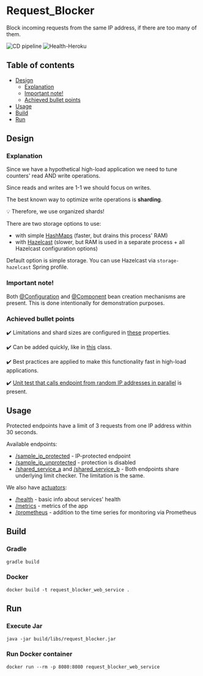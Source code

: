 # Request_Blocker

Block incoming requests from the same IP address, if there are too many of them.

![CD pipeline](https://github.com/AlexanderShelyugov/Convertio/actions/workflows/heroku.yml/badge.svg)
![Health-Heroku](https://img.shields.io/website?label=App%20on%20Heroku&url=https://request-blocker.herokuapp.com/actuator/health)

## Table of contents

- [Design](#Design)
    - [Explanation](#Explanation)
    - [Important note!](#important-note)
    - [Achieved bullet points](#achieved-bullet-points)
- [Usage](#Usage)
- [Build](#Build)
- [Run](#Run)

## Design

### Explanation

Since we have a hypothetical high-load application we need to tune counters' read AND write operations.

Since reads and writes are 1-1 we should focus on writes.

The best known way to optimize write operations is **sharding**.

💡 Therefore, we use organized shards!

There are two storage options to use:

- with simple [HashMaps](https://docs.oracle.com/en/java/javase/11/docs/api/java.base/java/util/HashMap.html) (faster,
  but drains this process' RAM)
- with [Hazelcast](https://hazelcast.com) (slower, but RAM is used in a separate process + all Hazelcast configuration
  options)

Default option is simple storage. You can use Hazelcast via `storage-hazelcast` Spring profile.

### Important note!

Both [@Configuration](https://docs.spring.io/spring-framework/docs/current/javadoc-api/org/springframework/context/annotation/Configuration.html)
and [@Component](https://docs.spring.io/spring-framework/docs/current/javadoc-api/org/springframework/stereotype/Component.html)
bean creation mechanisms are present. This is done intentionally for
demonstration purposes.

### Achieved bullet points

✔️ Limitations and shard sizes are configured in [these](src/main/resources/application.yml) properties.

✔️ Can be added quickly, like
in [this](src/main/java/ru/alexander/request_blocker/web_server/service/impl/SomeProtectedServiceImpl.java) class.

✔️ Best practices are applied to make this functionality fast in high-load applications.

✔️ [Unit test that calls endpoint from random IP addresses in parallel](src/test/java/ru/alexander/request_blocker/web_server/controller/BlankSampleControllerTest.java)
is present.

## Usage

Protected endpoints have a limit of 3 requests from one IP address within 30 seconds.

Available endpoints:

- [/sample_ip_protected](https://request-blocker.herokuapp.com/sample_ip_protected) - IP-protected endpoint
- [/sample_ip_unprotected](https://request-blocker.herokuapp.com/sample_ip_unprotected) - protection is disabled
- [/shared_service_a](https://request-blocker.herokuapp.com/shared_service_a)
  and  [/shared_service_b](https://request-blocker.herokuapp.com/shared_service_b) - Both endpoints share underlying
  limit checker. The limitation is the same.

We also have [actuators](https://request-blocker.herokuapp.com/actuator):

- [/health](https://request-blocker.herokuapp.com/actuator/health) - basic info about services' health
- [/metrics](https://request-blocker.herokuapp.com/actuator/metrics) - metrics of the app
- [/prometheus](https://request-blocker.herokuapp.com/actuator/prometheus) - addition to the time series for monitoring
  via Prometheus

## Build

### Gradle

```shell
gradle build
```

### Docker

```shell
docker build -t request_blocker_web_service .
```

## Run

### Execute Jar

```shell
java -jar build/libs/request_blocker.jar
```

### Run Docker container

```shell
docker run --rm -p 8080:8080 request_blocker_web_service
```

